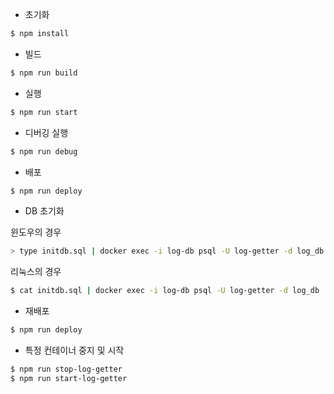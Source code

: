 * 초기화

```bash
$ npm install
```

* 빌드

```bash
$ npm run build
```

* 실행

```bash
$ npm run start
```

* 디버깅 실행

```bash
$ npm run debug
```

* 배포

```bash
$ npm run deploy
```

* DB 초기화

윈도우의 경우
```bash
> type initdb.sql | docker exec -i log-db psql -U log-getter -d log_db
```

리눅스의 경우
```bash
$ cat initdb.sql | docker exec -i log-db psql -U log-getter -d log_db
```

* 재배포

```bash
$ npm run deploy
```

* 특정 컨테이너 중지 및 시작

```bash
$ npm run stop-log-getter
$ npm run start-log-getter
```
